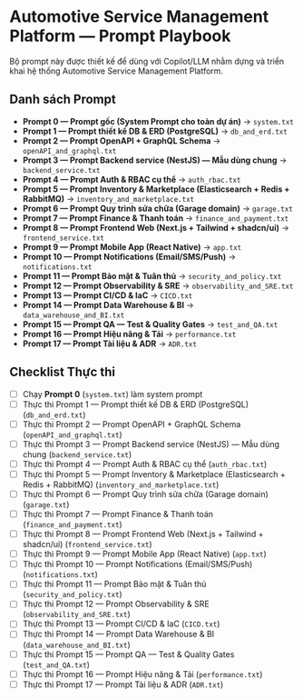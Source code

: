 # Automotive Service Management Platform — Prompt Playbook

Bộ prompt này được thiết kế để dùng với Copilot/LLM nhằm dựng và triển khai hệ thống Automotive Service Management Platform.
## Danh sách Prompt

- **Prompt 0 — Prompt gốc (System Prompt cho toàn dự án)** → `system.txt`
- **Prompt 1 — Prompt thiết kế DB & ERD (PostgreSQL)** → `db_and_erd.txt`
- **Prompt 2 — Prompt OpenAPI + GraphQL Schema** → `openAPI_and_graphql.txt`
- **Prompt 3 — Prompt Backend service (NestJS) — Mẫu dùng chung** → `backend_service.txt`
- **Prompt 4 — Prompt Auth & RBAC cụ thể** → `auth_rbac.txt`
- **Prompt 5 — Prompt Inventory & Marketplace (Elasticsearch + Redis + RabbitMQ)** → `inventory_and_marketplace.txt`
- **Prompt 6 — Prompt Quy trình sửa chữa (Garage domain)** → `garage.txt`
- **Prompt 7 — Prompt Finance & Thanh toán** → `finance_and_payment.txt`
- **Prompt 8 — Prompt Frontend Web (Next.js + Tailwind + shadcn/ui)** → `frontend_service.txt`
- **Prompt 9 — Prompt Mobile App (React Native)** → `app.txt`
- **Prompt 10 — Prompt Notifications (Email/SMS/Push)** → `notifications.txt`
- **Prompt 11 — Prompt Bảo mật & Tuân thủ** → `security_and_policy.txt`
- **Prompt 12 — Prompt Observability & SRE** → `observability_and_SRE.txt`
- **Prompt 13 — Prompt CI/CD & IaC** → `CICD.txt`
- **Prompt 14 — Prompt Data Warehouse & BI** → `data_warehouse_and_BI.txt`
- **Prompt 15 — Prompt QA — Test & Quality Gates** → `test_and_QA.txt`
- **Prompt 16 — Prompt Hiệu năng & Tải** → `performance.txt`
- **Prompt 17 — Prompt Tài liệu & ADR** → `ADR.txt`

## Checklist Thực thi
- [ ] Chạy **Prompt 0** (`system.txt`) làm system prompt
- [ ] Thực thi Prompt 1 — Prompt thiết kế DB & ERD (PostgreSQL) (`db_and_erd.txt`)
- [ ] Thực thi Prompt 2 — Prompt OpenAPI + GraphQL Schema (`openAPI_and_graphql.txt`)
- [ ] Thực thi Prompt 3 — Prompt Backend service (NestJS) — Mẫu dùng chung (`backend_service.txt`)
- [ ] Thực thi Prompt 4 — Prompt Auth & RBAC cụ thể (`auth_rbac.txt`)
- [ ] Thực thi Prompt 5 — Prompt Inventory & Marketplace (Elasticsearch + Redis + RabbitMQ) (`inventory_and_marketplace.txt`)
- [ ] Thực thi Prompt 6 — Prompt Quy trình sửa chữa (Garage domain) (`garage.txt`)
- [ ] Thực thi Prompt 7 — Prompt Finance & Thanh toán (`finance_and_payment.txt`)
- [ ] Thực thi Prompt 8 — Prompt Frontend Web (Next.js + Tailwind + shadcn/ui) (`frontend_service.txt`)
- [ ] Thực thi Prompt 9 — Prompt Mobile App (React Native) (`app.txt`)
- [ ] Thực thi Prompt 10 — Prompt Notifications (Email/SMS/Push) (`notifications.txt`)
- [ ] Thực thi Prompt 11 — Prompt Bảo mật & Tuân thủ (`security_and_policy.txt`)
- [ ] Thực thi Prompt 12 — Prompt Observability & SRE (`observability_and_SRE.txt`)
- [ ] Thực thi Prompt 13 — Prompt CI/CD & IaC (`CICD.txt`)
- [ ] Thực thi Prompt 14 — Prompt Data Warehouse & BI (`data_warehouse_and_BI.txt`)
- [ ] Thực thi Prompt 15 — Prompt QA — Test & Quality Gates (`test_and_QA.txt`)
- [ ] Thực thi Prompt 16 — Prompt Hiệu năng & Tải (`performance.txt`)
- [ ] Thực thi Prompt 17 — Prompt Tài liệu & ADR (`ADR.txt`)